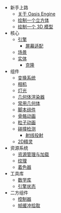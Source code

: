 * 新手上路
  * [关于 Oasis Engine](${book.manual}README.md)
  * [绘制一个立方体](${book.manual}abc/cube.md)
  * [绘制一个 3D 模型](${book.manual}abc/model.md)
* 核心
  * [引擎](${book.manual}structure/engine.md)
    * [屏幕适配](${book.manual}structure/sceen-fit.md)
  * [场景](${book.manual}structure/scene.md)
  * [实体](${book.manual}structure/entity.md)
    * [克隆](${book.manual}structure/entity-clone.md)
* 组件
  * [变换系统](${book.manual}component/transform.md)
  * [相机](${book.manual}component/camera.md)
  * [灯光](${book.manual}component/light.md)
  * [几何体渲染器](${book.manual}component/geometry-renderer.md)
  * [常用几何体](${book.manual}component/basic-geometry.md)
  * [脚本组件](${book.manual}component/script.md)
  * [骨骼动画](${book.manual}component/skeletal-animation.md)
  * [粒子动画](${book.manual}component/particle-system.md)
  * [碰撞检测](${book.manual}component/collision.md)
    * [射线投射](${book.manual}component/ray.md)
  * [2D精灵](${book.manual}component/sprite-renderer.md)
* 资源系统
  * [资源管理与加载](${book.manual}resource/resource-manager.md)
  * [纹理](${book.manual}resource/texture.md)
  * [着色器](${book.manual}resource/shader.md)
* 工具库
  * [数学库](${book.manual}tools/math.md)
  * [引擎状态](${book.manual}tools/stats.md)
* 二方组件
  * [控制器](${book.manual}second-party-component/controls.md)
  * [帧缓冲拾取](${book.manual}second-party-component/framebuffer-picker.md)